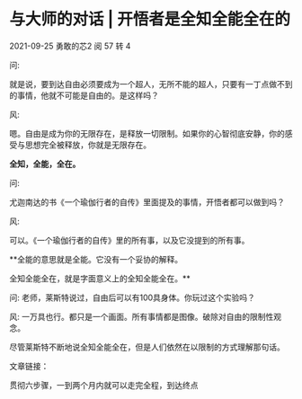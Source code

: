 # 与大师的对话 | 开悟者是全知全能全在的

2021-09-25  勇敢的芯2   阅 57  转 4

问:

就是说，要到达自由必须要成为一个超人，无所不能的超人，只要有一丁点做不到的事情，他就不可能是自由的。是这样吗？

风:

嗯。自由是成为你的无限存在，是释放一切限制。如果你的心智彻底安静，你的感受与思想完全被释放，你就是无限存在。

**全知，全能，全在。**

问:

尤迦南达的书《一个瑜伽行者的自传》里面提及的事情，开悟者都可以做到吗？

风:

可以。《一个瑜伽行者的自传》里的所有事，以及它没提到的所有事。

**全能的意思就是全能。它没有一个妥协的解释。

全知全能全在，就是字面意义上的全知全能全在。**

问:
老师，莱斯特说过，自由后可以有100具身体。你玩过这个实验吗？

风:
一万具也行。都只是一个画面。所有事情都是图像。破除对自由的限制性观念。

尽管莱斯特不断地说全知全能全在，但是人们依然在以限制的方式理解那句话。

文章链接：

贯彻六步骤，一到两个月内就可以走完全程，到达终点

